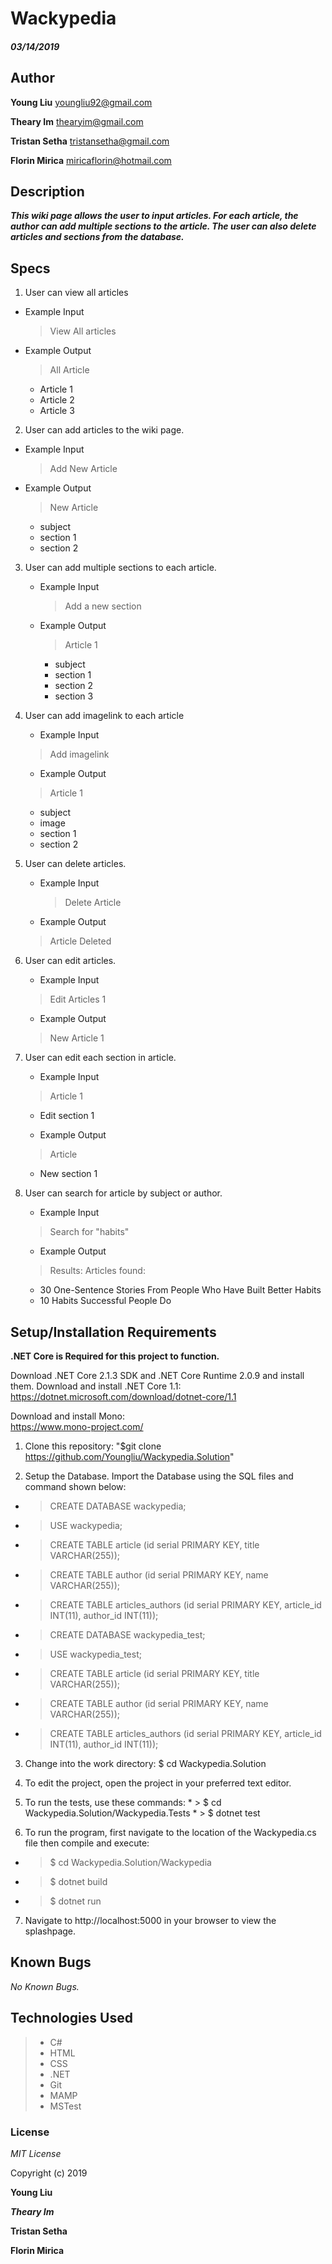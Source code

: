 # Wackypedia

#### _03/14/2019_

## Author
 **Young Liu** youngliu92@gmail.com

**Theary Im**
thearyim@gmail.com

**Tristan Setha**
tristansetha@gmail.com

**Florin Mirica**
miricaflorin@hotmail.com

## Description

**_This wiki page allows the user to input articles. For each article, the author can add multiple sections to the article. The user can also delete articles and sections from the database._**

## Specs

1. User can view all articles

  - Example Input

    > View All articles

  - Example Output
    >  All Article
    - Article 1
    - Article 2
    - Article 3


2. User can add articles to the wiki page.

  - Example Input    

    > Add New Article

  - Example Output
    > New Article
    - subject
    - section 1
    - section 2  


3. User can add multiple sections to each article.

    - Example Input    

      > Add a new section

    - Example Output

        > Article 1
        - subject
        - section 1
        - section 2
        - section 3

4. User can add imagelink to each article

    - Example Input

    > Add imagelink

    - Example Output

    > Article 1
      - subject
      - image
      - section 1
      - section 2


5. User can delete articles.

    - Example Input

      > Delete Article

    - Example Output

    > Article Deleted


6. User can edit articles.

    - Example Input

    > Edit Articles 1

    - Example Output

    > New Article 1


7. User can edit each section in article.

    - Example Input

    > Article 1
      - Edit section 1

    - Example Output

    > Article
      - New section 1

8. User can search for article by subject or author.

    - Example Input

    > Search for "habits"

    - Example Output

    > Results:
    > Articles found:
      - 30 One-Sentence Stories From People Who Have Built Better Habits
      - 10 Habits Successful People Do



## Setup/Installation Requirements
**.NET Core is Required for this project to function.**

Download .NET Core 2.1.3 SDK and .NET Core Runtime 2.0.9 and install them. Download and install .NET Core 1.1:  
https://dotnet.microsoft.com/download/dotnet-core/1.1

Download and install Mono:  
https://www.mono-project.com/

1. Clone this repository:
    "$git clone https://github.com/Youngliu/Wackypedia.Solution"

2. Setup the Database. Import the Database using the SQL files and command shown below:

  * > CREATE DATABASE wackypedia;
  * > USE wackypedia;
  * > CREATE TABLE article (id serial PRIMARY KEY, title VARCHAR(255));
  * > CREATE TABLE author (id serial PRIMARY KEY, name VARCHAR(255));
  * > CREATE TABLE articles_authors (id serial PRIMARY KEY, article_id INT(11), author_id INT(11));

  * > CREATE DATABASE wackypedia_test;
  * > USE wackypedia_test;
  * > CREATE TABLE article (id serial PRIMARY KEY, title VARCHAR(255));
  * > CREATE TABLE author (id serial PRIMARY KEY, name VARCHAR(255));
  * > CREATE TABLE articles_authors (id serial PRIMARY KEY, article_id INT(11), author_id INT(11));

3. Change into the work directory: $ cd Wackypedia.Solution

4. To edit the project, open the project in your preferred text editor.

5.   To run the tests, use these commands:
    * > $ cd Wackypedia.Solution/Wackypedia.Tests
    * > $ dotnet test

6.  To run the program, first navigate to the location of the Wackypedia.cs file then compile and execute:
   * > $ cd Wackypedia.Solution/Wackypedia
   * > $ dotnet build
   * > $ dotnet run

7. Navigate to http://localhost:5000 in your browser to view the splashpage.


## Known Bugs

_No Known Bugs._

## Technologies Used
>
> - C#
> - HTML
> - CSS
> - .NET
> - Git
> - MAMP
> - MSTest


### License

*MIT License*

Copyright (c) 2019

**Young Liu**

**_Theary Im_**

**Tristan Setha**

**Florin Mirica**
